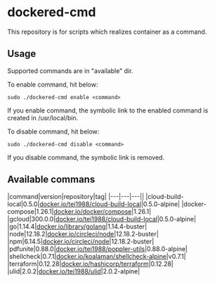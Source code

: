 # dockered-cmd

This repository is for scripts which realizes container as a command.

## Usage

Supported commands are in "available" dir.

To enable command, hit below:

`sudo ./dockered-cmd enable <command>`

If you enable command, the symbolic link to the enabled command is created in /usr/local/bin.

To disable command, hit below:

`sudo ./dockered-cmd disable <command>`

If you disable command, the symbolic link is removed.

## Available commans

|command|version|repository|tag|
|---|---|---||
|cloud-build-local|0.5.0|[docker.io/tei1988/cloud-build-local](https://hub.docker.com/r/tei1988/cloud-build-local)|0.5.0-alpine|
|docker-compose|1.26.1|[docker.io/docker/compose](https://hub.docker.com/r/docker/compose)|1.26.1|
|gcloud|300.0.0|[docker.io/tei1988/cloud-build-local](https://hub.docker.com/r/tei1988/cloud-build-local)|0.5.0-alpine|
|go|1.14.4|[docker.io/library/golang](https://hub.docker.com/_/golang)|1.14.4-buster|
|node|12.18.2|[docker.io/circleci/node](https://hub.docker.com/r/circleci/node)|12.18.2-buster|
|npm|6.14.5|[docker.io/circleci/node](https://hub.docker.com/r/circleci/node)|12.18.2-buster|
|pdfunite|0.88.0|[docker.io/tei1988/poppler-utils](https://hub.docker.com/r/tei1988/poppler-utils)|0.88.0-alpine|
|shellcheck|0.7.1|[docker.io/koalaman/shellcheck-alpine](https://hub.docker.com/r/koalaman/shellcheck-alpine)|v0.7.1|
|terraform|0.12.28|[docker.io/hashicorp/terraform](https://hub.docker.com/r/hashicorp/terraform)|0.12.28|
|ulid|2.0.2|[docker.io/tei1988/ulid](https://hub.docker.com/r/tei1988/ulid)|2.0.2-alpine|
